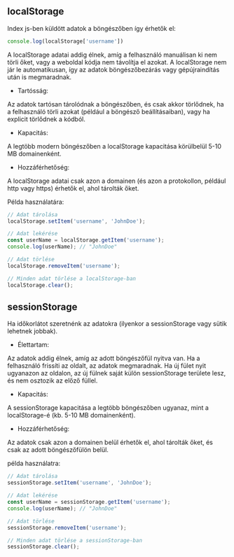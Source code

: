 ## localStorage

Index js-ben küldött adatok a böngészőben így érhetők el:
``` javascript
console.log(localStorage['username'])
```

A localStorage adatai addig élnek, amíg a felhasználó manuálisan ki nem törli őket, vagy a weboldal kódja nem távolítja el azokat. A localStorage nem jár le automatikusan, így az adatok böngészőbezárás vagy gépújraindítás után is megmaradnak.

- Tartósság:

Az adatok tartósan tárolódnak a böngészőben, és csak akkor törlődnek, ha a felhasználó törli azokat (például a böngésző beállításaiban), vagy ha explicit törlődnek a kódból.

- Kapacitás:

A legtöbb modern böngészőben a localStorage kapacitása körülbelül 5-10 MB domainenként.

- Hozzáférhetőség:

A localStorage adatai csak azon a domainen (és azon a protokollon, például http vagy https) érhetők el, ahol tárolták őket.

Példa használatára:
``` javascript
// Adat tárolása
localStorage.setItem('username', 'JohnDoe');

// Adat lekérése
const userName = localStorage.getItem('username');
console.log(userName); // "JohnDoe"

// Adat törlése
localStorage.removeItem('username');

// Minden adat törlése a localStorage-ban
localStorage.clear();
```

## sessionStorage
Ha időkorlátot szeretnénk az adatokra (ilyenkor a sessionStorage vagy sütik lehetnek jobbak).

- Élettartam:

Az adatok addig élnek, amíg az adott böngészőfül nyitva van.
Ha a felhasználó frissíti az oldalt, az adatok megmaradnak.
Ha új fület nyit ugyanazon az oldalon, az új fülnek saját külön sessionStorage területe lesz, és nem osztozik az előző füllel.

- Kapacitás:

A sessionStorage kapacitása a legtöbb böngészőben ugyanaz, mint a localStorage-é (kb. 5-10 MB domainenként).

- Hozzáférhetőség:

Az adatok csak azon a domainen belül érhetők el, ahol tárolták őket, és csak az adott böngészőfülön belül.

példa használatra:
``` javascript
// Adat tárolása
sessionStorage.setItem('username', 'JohnDoe');

// Adat lekérése
const userName = sessionStorage.getItem('username');
console.log(userName); // "JohnDoe"

// Adat törlése
sessionStorage.removeItem('username');

// Minden adat törlése a sessionStorage-ban
sessionStorage.clear();
```